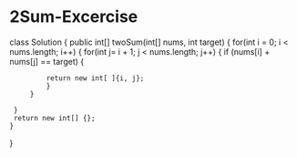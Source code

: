 # 2Sum-Excercise







class Solution {
    public int[] twoSum(int[] nums, int target) {
         for(int i = 0; i < nums.length; i++)
     {
    	 for(int j= i + 1; j < nums.length; j++)
    	 {
    		 if (nums[i] + nums[j] == target) {
    		
    		 return new int[ ]{i, j};
    		 }
    	 }
    	
     }
     return new int[] {};
    }
}
